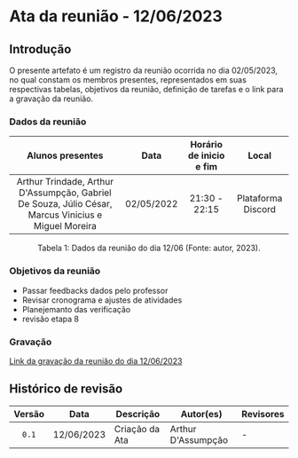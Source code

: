 # Ata da reunião - 12/06/2023
## Introdução

O presente artefato é um registro da reunião ocorrida no dia 02/05/2023, no qual constam os membros presentes, representados em suas respectivas tabelas, objetivos da reunião, definição de tarefas e o link para a gravação da reunião.

### Dados da reunião

|                                    Alunos presentes                                     |    Data    | Horário de inicio e fim |      Local       |
| :-------------------------------------------------------------------------------------: | :--------: | :---------------------: | :--------------: |
| Arthur Trindade, Arthur D'Assumpção, Gabriel De Souza, Júlio César, Marcus Vinicius e Miguel Moreira | 02/05/2022 | 21:30 - 22:15 | Plataforma Discord |

<div style="text-align: center">
<p> Tabela 1: Dados da reunião do dia 12/06 (Fonte: autor, 2023). </p>
</div>

### Objetivos da reunião

- Passar feedbacks dados pelo professor 
- Revisar cronograma e ajustes de atividades
- Planejemanto das verificação
- revisão etapa 8



### Gravação

[Link da gravação da reunião do dia 12/06/2023](https://youtu.be/aNpdHYkpyV8) 


## Histórico de revisão

| Versão     | Data        | Descrição            | Autor(es)                  | Revisores          |
| :--------: | :---------: | -------------------- | -------------------------- | ------------------ |
| `0.1`      |  12/06/2023 | Criação da Ata       | Arthur D'Assumpção         | -                  |
